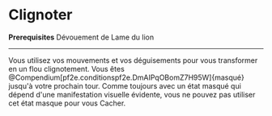 # Clignoter

<p><span><strong>Prerequisites</strong> Dévouement de Lame du lion<br></span></p>
<hr>
<p>Vous utilisez vos mouvements et vos déguisements pour vous transformer en un flou clignotement. Vous êtes @Compendium[pf2e.conditionspf2e.DmAIPqOBomZ7H95W]{masqué} jusqu'à votre prochain tour. Comme toujours avec un état masqué qui dépend d'une manifestation visuelle évidente, vous ne pouvez pas utiliser cet état masque pour vous Cacher.&nbsp;</p>